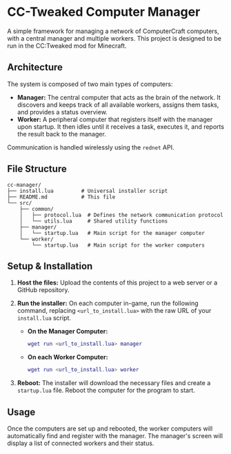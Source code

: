 # CC-Tweaked Computer Manager

A simple framework for managing a network of ComputerCraft computers, with a central manager and multiple workers. This project is designed to be run in the CC:Tweaked mod for Minecraft.

## Architecture

The system is composed of two main types of computers:

-   **Manager:** The central computer that acts as the brain of the network. It discovers and keeps track of all available workers, assigns them tasks, and provides a status overview.
-   **Worker:** A peripheral computer that registers itself with the manager upon startup. It then idles until it receives a task, executes it, and reports the result back to the manager.

Communication is handled wirelessly using the `rednet` API.

## File Structure

```
cc-manager/
├── install.lua         # Universal installer script
├── README.md           # This file
└── src/
    ├── common/
    │   ├── protocol.lua  # Defines the network communication protocol
    │   └── utils.lua     # Shared utility functions
    ├── manager/
    │   └── startup.lua   # Main script for the manager computer
    └── worker/
        └── startup.lua   # Main script for the worker computers
```

## Setup & Installation

1.  **Host the files:** Upload the contents of this project to a web server or a GitHub repository.
2.  **Run the installer:** On each computer in-game, run the following command, replacing `<url_to_install.lua>` with the raw URL of your `install.lua` script.

    -   **On the Manager Computer:**
        ```lua
        wget run <url_to_install.lua> manager
        ```

    -   **On each Worker Computer:**
        ```lua
        wget run <url_to_install.lua> worker
        ```

3.  **Reboot:** The installer will download the necessary files and create a `startup.lua` file. Reboot the computer for the program to start.

## Usage

Once the computers are set up and rebooted, the worker computers will automatically find and register with the manager. The manager's screen will display a list of connected workers and their status.
